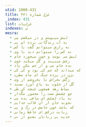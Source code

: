 ```yaml
---
utid: 1000-431
title: غزل شماره ۴۳۱
_index: 431
list: غزلیات
indexes: ی
mesra:
  - لبش میبوسم و در میکشم مِی
  - به آب زندگانی برده ام پی
  - نه رازش میتوانم گفت با کس
  - نه کس را میتوانم دید با وی
  - لبش می بوسد و خون میخورد جام
  - رخش میبیند و گل میکند خوی
  - بده جام می و از جم مکن یاد
  - که میداند که جم کی بود و کی کی
  - بزن در پرده چنگ ای ماهِ مطرب
  - رَگَش بخراش تا بخروشم از وی
  - گل از خلوت به باغ آورد مسند
  - بساط زهد همچون غنچه کن طی
  - چو چشمش مست را مخمور مگذار
  - به یاد لعلش ای ساقی بده می
  - نجوید جان از آن قالب جدایی
  - که باشد خون جامش در رگ و پی
  - زبانت درکش ای حافظ زمانی
  - حدیث بی زبانان بشنو از نی
---
```

